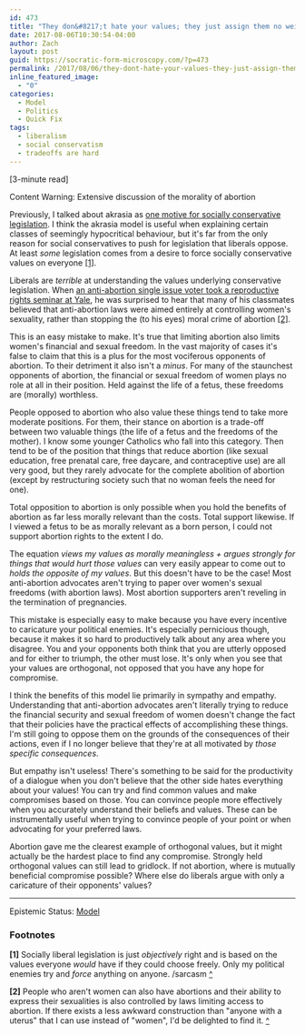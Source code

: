 ```yaml
---
id: 473
title: "They don&#8217;t hate your values; they just assign them no weight"
date: 2017-08-06T10:30:54-04:00
author: Zach
layout: post
guid: https://socratic-form-microscopy.com/?p=473
permalink: /2017/08/06/they-dont-hate-your-values-they-just-assign-them-no-weight/
inline_featured_image:
  - "0"
categories:
  - Model
  - Politics
  - Quick Fix
tags:
  - liberalism
  - social conservatism
  - tradeoffs are hard
---
```


<p class="caption pre-post-meta">
[3-minute read]

Content Warning: Extensive discussion of the morality of abortion

</p>

Previously, I talked about akrasia as <a href="/2017/07/30/socially-conservative-legislation-as-akrasia-managment/">one motive for socially conservative legislation</a>. I think the akrasia model is useful when explaining certain classes of seemingly hypocritical behaviour, but it's far from the only reason for social conservatives to push for legislation that liberals oppose. At least <em>some</em> legislation comes from a desire to force socially conservative values on everyone <a href="#val-bot-1" id="val-top-1">[1]</a>.

Liberals are <em>terrible</em> at understanding the values underlying conservative legislation. When <a href="http://thefederalist.com/2017/05/25/5-things-right-can-learn-abortion-supporters-yale-law/">an anti-abortion single issue voter took a reproductive rights seminar at Yale</a>, he was surprised to hear that many of his classmates believed that anti-abortion laws were aimed entirely at controlling women's sexuality, rather than stopping the (to his eyes) moral crime of abortion <a href="#val-bot-2" id="val-top-2">[2]</a>.

This is an easy mistake to make. It's true that limiting abortion also limits women's financial and sexual freedom. In the vast majority of cases it's false to claim that this is a plus for the most vociferous opponents of abortion. To their detriment it also isn't a <em>minus</em>. For many of the staunchest opponents of abortion, the financial or sexual freedom of women plays no role at all in their position. Held against the life of a fetus, these freedoms are (morally) worthless.

People opposed to abortion who also value these things tend to take more moderate positions. For them, their stance on abortion is a trade-off between two valuable things (the life of a fetus and the freedoms of the mother). I know some younger Catholics who fall into this category. Then tend to be of the position that things that reduce abortion (like sexual education, free prenatal care, free daycare, and contraceptive use) are all very good, but they rarely advocate for the complete abolition of abortion (except by restructuring society such that no woman feels the need for one).

Total opposition to abortion is only possible when you hold the benefits of abortion as far less morally relevant than the costs. Total support likewise. If I viewed a fetus to be as morally relevant as a born person, I could not support abortion rights to the extent I do.

The equation <em>views my values as morally meaningless + argues strongly for things that would hurt those values</em> can very easily appear to come out to <em>holds the opposite of my values</em>. But this doesn't have to be the case! Most anti-abortion advocates aren't trying to paper over women's sexual freedoms (with abortion laws). Most abortion supporters aren't reveling in the termination of pregnancies.

This mistake is especially easy to make because you have every incentive to caricature your political enemies. It's especially pernicious though, because it makes it so hard to productively talk about any area where you disagree. You and your opponents both think that you are utterly opposed and for either to triumph, the other must lose. It's only when you see that your values are orthogonal, not opposed that you have any hope for compromise.

I think the benefits of this model lie primarily in sympathy and empathy. Understanding that anti-abortion advocates aren't literally trying to reduce the financial security and sexual freedom of women doesn't change the fact that their policies have the practical effects of accomplishing these things. I'm still going to oppose them on the grounds of the consequences of their actions, even if I no longer believe that they're at all motivated by <em>those specific consequences</em>.

But empathy isn't useless! There's something to be said for the productivity of a dialogue when you don't believe that the other side hates everything about your values! You can try and find common values and make compromises based on those. You can convince people more effectively when you accurately understand their beliefs and values. These can be instrumentally useful when trying to convince people of your point or when advocating for your preferred laws.

Abortion gave me the clearest example of orthogonal values, but it might actually be the hardest place to find any compromise. Strongly held orthogonal values can still lead to gridlock. If not abortion, where is mutually beneficial compromise possible? Where else do liberals argue with only a caricature of their opponents' values?

<hr class="post-end" />
<p class="epistemic-status">Epistemic Status: <a href="/about-me">Model</a></p>

<div class="footnotes" markdown="1">
<h3>Footnotes</h3>

<strong id="val-bot-1">[1]</strong> Socially liberal legislation is just <em>objectively</em> right and is based on the values everyone <em>would</em> have if they could choose freely. Only my political enemies try and <em>force</em> anything on anyone. /sarcasm <a href="#val-top-1">^</a>

<strong id="val-bot-2">[2]</strong> People who aren't women can also have abortions and their ability to express their sexualities is also controlled by laws limiting access to abortion. If there exists a less awkward construction than "anyone with a uterus" that I can use instead of "women", I'd be delighted to find it. <a href="#val-top-2">^</a>

</div>
